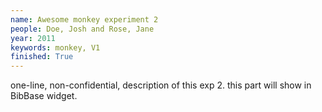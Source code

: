 ```yaml
---
name: Awesome monkey experiment 2
people: Doe, Josh and Rose, Jane
year: 2011
keywords: monkey, V1
finished: True
---
```


one-line, non-confidential, description of this exp 2. this part will show in BibBase widget.